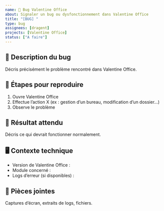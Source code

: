 ```yaml
---
name: 🐞 Bug Valentine Office
about: Signaler un bug ou dysfonctionnement dans Valentine Office
title: "[BUG] "
type: bug
assignees: [dragent]
projects: [Valentine Office]
status: ["A faire"]
---
```

## 🐛 Description du bug

Décris précisément le problème rencontré dans Valentine Office.

## 🔄 Étapes pour reproduire

1. Ouvre Valentine Office  
2. Effectue l’action X (ex : gestion d’un bureau, modification d’un dossier…)  
3. Observe le problème

## 🧾 Résultat attendu

Décris ce qui devrait fonctionner normalement.

## 🖥️ Contexte technique

- Version de Valentine Office :  
- Module concerné :  
- Logs d’erreur (si disponibles) :

## 📎 Pièces jointes

Captures d’écran, extraits de logs, fichiers.

